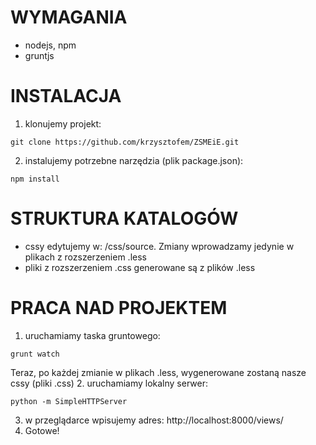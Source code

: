 # WYMAGANIA
* nodejs, npm
* gruntjs

# INSTALACJA
1. klonujemy projekt: 
```
git clone https://github.com/krzysztofem/ZSMEiE.git
```
2. instalujemy potrzebne narzędzia (plik package.json): 
```
npm install
```

# STRUKTURA KATALOGÓW
* cssy edytujemy w: /css/source. Zmiany wprowadzamy jedynie w plikach z rozszerzeniem .less
* pliki z rozszerzeniem .css generowane są z plików .less

# PRACA NAD PROJEKTEM
1. uruchamiamy taska gruntowego:
```
grunt watch
```
Teraz, po każdej zmianie w plikach .less, wygenerowane zostaną nasze cssy (pliki .css)
2. uruchamiamy lokalny serwer:
```
python -m SimpleHTTPServer
```
3. w przeglądarce wpisujemy adres: http://localhost:8000/views/
4. Gotowe!
